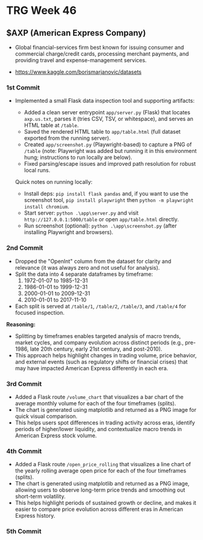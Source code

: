 # TRG Week 46

## $AXP (American Express Company)

- Global financial-services firm best known for issuing consumer and commercial charge/credit cards, processing merchant payments, and providing travel and expense-management services. 

- https://www.kaggle.com/borismarjanovic/datasets

### 1st Commit

- Implemented a small Flask data inspection tool and supporting artifacts:
	- Added a clean server entrypoint `app/server.py` (Flask) that locates `axp.us.txt`, parses it (tries CSV, TSV, or whitespace), and serves an HTML table at `/table`.
	- Saved the rendered HTML table to `app/table.html` (full dataset exported from the running server).
	- Created `app/screenshot.py` (Playwright-based) to capture a PNG of `/table` (note: Playwright was added but running it in this environment hung; instructions to run locally are below).
	- Fixed parsing/escape issues and improved path resolution for robust local runs.

	Quick notes on running locally:

	- Install deps: `pip install flask pandas` and, if you want to use the screenshot tool, `pip install playwright` then `python -m playwright install chromium`.
	- Start server: `python .\app\server.py` and visit `http://127.0.0.1:5000/table` or open `app/table.html` directly.
	- Run screenshot (optional): `python .\app\screenshot.py` (after installing Playwright and browsers).

### 2nd Commit

- Dropped the "OpenInt" column from the dataset for clarity and relevance (it was always zero and not useful for analysis).
- Split the data into 4 separate dataframes by timeframe:
	1. 1972-01-07 to 1985-12-31
	2. 1986-01-01 to 1999-12-31
	3. 2000-01-01 to 2009-12-31
	4. 2010-01-01 to 2017-11-10
- Each split is served at `/table/1`, `/table/2`, `/table/3`, and `/table/4` for focused inspection.

**Reasoning:**
- Splitting by timeframes enables targeted analysis of macro trends, market cycles, and company evolution across distinct periods (e.g., pre-1986, late 20th century, early 21st century, and post-2010).
- This approach helps highlight changes in trading volume, price behavior, and external events (such as regulatory shifts or financial crises) that may have impacted American Express differently in each era.

### 3rd Commit

- Added a Flask route `/volume_chart` that visualizes a bar chart of the average monthly volume for each of the four timeframes (splits).
- The chart is generated using matplotlib and returned as a PNG image for quick visual comparison.
- This helps users spot differences in trading activity across eras, identify periods of higher/lower liquidity, and contextualize macro trends in American Express stock volume.

### 4th Commit

- Added a Flask route `/open_price_rolling` that visualizes a line chart of the yearly rolling average open price for each of the four timeframes (splits).
- The chart is generated using matplotlib and returned as a PNG image, allowing users to observe long-term price trends and smoothing out short-term volatility.
- This helps highlight periods of sustained growth or decline, and makes it easier to compare price evolution across different eras in American Express history.

### 5th Commit